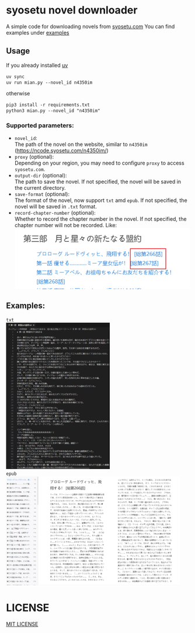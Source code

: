 # syosetu novel downloader
A simple code for downloading novels from [syosetu.com](syosetu.com)
You can find examples under [examples](./examples)

## Usage
If you already installed [uv](https://github.com/astral-sh/uv)
```
uv sync
uv run mian.py --novel_id n4350im
```
otherwise
```
pip3 install -r requirements.txt
python3 mian.py --novel_id "n4350im"
```
### Supported parameters:
- `novel_id`:   
  The path of the novel on the website, similar to `n4350im` (https://ncode.syosetu.com/n4350im/)
- `proxy` (optional):  
  Depending on your region, you may need to configure `proxy` to access `syosetu.com`.
- `output-dir` (optional):  
  The path to save the novel. If not specified, the novel will be saved in the current directory.
- `save-format` (optional):  
  The format of the novel, now support `txt` amd `epub`. If not specified, the novel will be saved in `.txt` format.
- `record-chapter-number` (optional):  
  Whether to record the chapter number in the novel. If not specified, the chapter number will not be recorded. Like:  
  ![](./imgs/chapter_index_example.png)

## Examples:
`txt`  
<img src="./imgs/txt_preview.png" height=400>  
`epub`  
<img src="./imgs/epub_preview.png" height=300>


# LICENSE
[MIT LICENSE](./LICENSE)